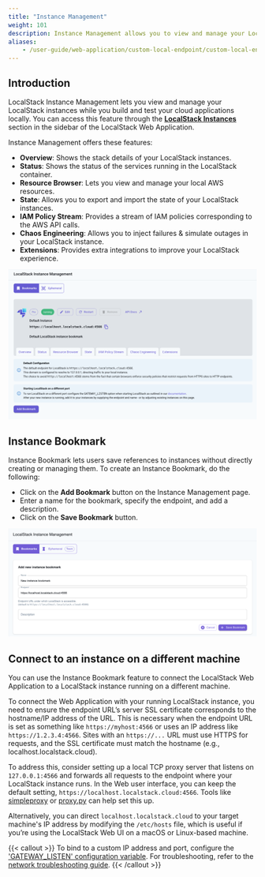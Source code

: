 ```yaml
---
title: "Instance Management"
weight: 101
description: Instance Management allows you to view and manage your LocalStack instances through the LocalStack Web Application alongside other auxiliary features.
aliases:
    - /user-guide/web-application/custom-local-endpoint/custom-local-endpoint/
---
```


## Introduction

LocalStack Instance Management lets you view and manage your LocalStack instances while you build and test your cloud applications locally.
You can access this feature through the [**LocalStack Instances**](https://app.localstack.cloud/instances) section in the sidebar of the LocalStack Web Application.

Instance Management offers these features:

- **Overview**: Shows the stack details of your LocalStack instances.
- **Status**: Shows the status of the services running in the LocalStack container.
- **Resource Browser**: Lets you view and manage your local AWS resources.
- **State**: Allows you to export and import the state of your LocalStack instances.
- **IAM Policy Stream**: Provides a stream of IAM policies corresponding to the AWS API calls.
- **Chaos Engineering**: Allows you to inject failures & simulate outages in your LocalStack instance.
- **Extensions**: Provides extra integrations to improve your LocalStack experience.

<img src="instance-management.png" alt="LocalStack Web Application's Instance Management page" title="Instance Management" width="800px" />

## Instance Bookmark

Instance Bookmark lets users save references to instances without directly creating or managing them.
To create an Instance Bookmark, do the following:

- Click on the **Add Bookmark** button on the Instance Management page.
- Enter a name for the bookmark, specify the endpoint, and add a description.
- Click on the **Save Bookmark** button.

<img src="new-instance-bookmark.png" alt="Instance Bookmark" title="Instance Bookmark" width="800px" />

## Connect to an instance on a different machine

You can use the Instance Bookmark feature to connect the LocalStack Web Application to a LocalStack instance running on a different machine.

To connect the Web Application with your running LocalStack instance, you need to ensure the endpoint URL’s server SSL certificate corresponds to the hostname/IP address of the URL.
This is necessary when the endpoint URL is set as something like `https://myhost:4566` or uses an IP address like `https://1.2.3.4:4566`.
Sites with an `https://...` URL must use HTTPS for requests, and the SSL certificate must match the hostname (e.g., localhost.localstack.cloud).

To address this, consider setting up a local TCP proxy server that listens on `127.0.0.1:4566` and forwards all requests to the endpoint where your LocalStack instance runs.
In the Web user interface, you can keep the default setting, `https://localhost.localstack.cloud:4566`.
Tools like [simpleproxy](https://manpages.ubuntu.com/manpages/trusty/man1/simpleproxy.1.html) or [proxy.py](https://github.com/abhinavsingh/proxy.py) can help set this up.

Alternatively, you can direct `localhost.localstack.cloud` to your target machine's IP address by modifying the `/etc/hosts` file, which is useful if you’re using the LocalStack Web UI on a macOS or Linux-based machine.

{{< callout >}}
To bind to a custom IP address and port, configure the ['GATEWAY_LISTEN' configuration variable](https://docs.localstack.cloud/references/configuration/#core).
For troubleshooting, refer to the [network troubleshooting guide](https://docs.localstack.cloud/references/network-troubleshooting/).
{{< /callout >}}
